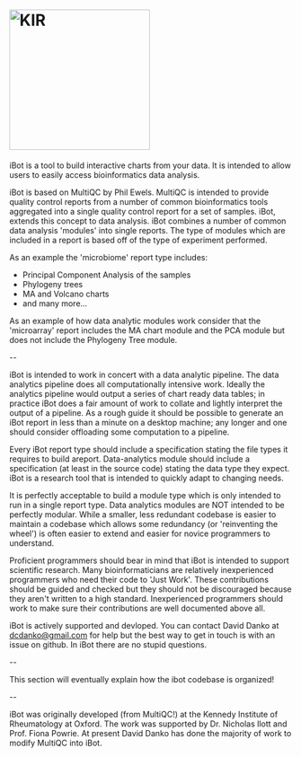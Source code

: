 # [<img src="http://www.kennedy.ox.ac.uk/@@primary-logo" width="250" title="KIR">](http://www.kennedy.ox.ac.uk/)

iBot is a tool to build interactive charts from your data. It is intended to allow users to easily access bioinformatics data analysis.

iBot is based on MultiQC by Phil Ewels. MultiQC is intended to provide quality control reports from a number of common bioinformatics tools aggregated into a single quality control report for a set of samples. iBot, extends this concept to data analysis. iBot combines a number of common data analysis 'modules' into single reports. The type of modules which are included in a report is based off of the type of experiment performed. 

As an example the 'microbiome' report type includes:
 - Principal Component Analysis of the samples
 - Phylogeny trees
 - MA and Volcano charts
 - and many more...

As an example of how data analytic modules work consider that the 'microarray' report includes the MA chart module and the PCA module but does not include the Phylogeny Tree module.

--

iBot is intended to work in concert with a data analytic pipeline. The data analytics pipeline does all computationally intensive work. Ideally the analytics pipeline would output a series of chart ready data tables; in practice iBot does a fair amount of work to collate and lightly interpret the 
output of a pipeline. As a rough guide it should be possible to generate an iBot report in less than a minute on a desktop machine; any longer and one should consider offloading some computation to a pipeline.

Every iBot report type should include a specification stating the file types it requires to build areport. Data-analytics module should include a specification (at least in the source code) stating the data type they expect. iBot is a research tool that is intended to quickly adapt to changing needs. 

It is perfectly acceptable to build a module type which is only intended to run in a single report type. Data analytics modules are NOT intended to be perfectly modular. While a smaller, less redundant codebase is easier to maintain a codebase which allows some redundancy (or 'reinventing the wheel') is often easier to extend and easier for novice programmers to understand. 

Proficient programmers should bear in mind that iBot is intended to support scientific research. Many bioinformaticians are relatively inexperienced programmers who need their code to 'Just Work'. These contributions should be guided and checked but they should not be discouraged because they aren't written to a high standard. Inexperienced programmers should work to make sure their contributions are well documented above all.

iBot is actively supported and devloped. You can contact David Danko at dcdanko@gmail.com for help but the best way to get in touch is with an issue on github. In iBot there are no stupid questions.

--

This section will eventually explain how the ibot codebase is organized!

--

iBot was originally developed (from MultiQC!) at the Kennedy Institute of Rheumatology at Oxford. The work was supported by Dr. Nicholas Ilott and Prof. Fiona Powrie. At present David Danko has done the majority of work to modify MultiQC into iBot.